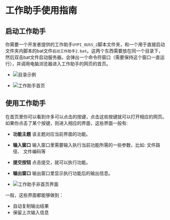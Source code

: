 # 工作助手使用指南

## 启动工作助手

你需要一个开发者提供的工作助手`UYPI_OUSS_2`脚本文件夹，和一个用于直接启动文件夹内脚本的bat文件`启动工作助手2.bat`。这两个东西需要放在同一个目录下，然后双击bat文件启动服务器。会弹出一个命令符窗口（需要保持这个窗口一直运行），并调用电脑浏览器进入工作助手的网页的首页。

* ![目录示例](/img/drbz_nikc.png)

* ![工作助手首页](/img/uypi_ouss_nmhy.png)

## 使用工作助手

在首页里你可以看到许多可以点击的按键，点击这些按键就可以打开相应的网页。如果你点击了某个按键，则进入相应的界面，这些界面一般有:

* **功能主题** 该主题对应当前界面的功能。
* **输入窗口** 输入窗口里需要输入执行当前功能所需的一些参数，比如: 文件路径、 文件编码等
* **提交按钮** 点击提交，就可以执行功能。
* **输出窗口** 输出窗口里显示执行功能后的输出信息。

* ![工作助手非首页界面](/img/uypi_ouss_ft_nmhy.png)

一般，这些界面都能够做到：

* 自动复制输出结果
* 保留上次输入信息 

